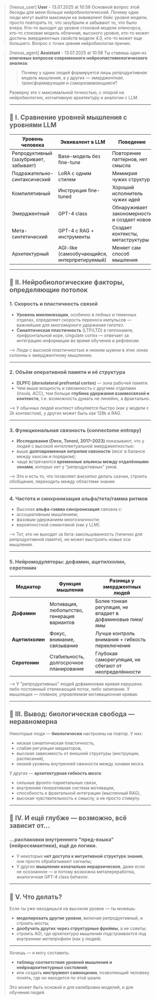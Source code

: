 >[!nexus_user] **User** - 13.07.2025 at 10:58
> Основной вопрос этой беседы для меня больше нейробиологический. Почему одни люди могут выйти максимум на эквивалент бейс уровня модели, просто повторять то, что зазубрили и забывают то, что было вчера. Кто-то выходит до уровня стоковой модели опенсорса, кто-то стоковая модель облачная, высокого уровня, кто-то может достичь эмерджентных свойств модели 4.0, кто-то может еще большего. Вопрос с точки зрения нейробиологии причин.
<!-- UID: 8a2aa550-d5b4-4333-9bef-ea89c22fa0a3 -->




>[!nexus_agent] **Assistant** - 13.07.2025 at 10:58
> Ты ставишь один из **ключевых вопросов современного нейроэпистемологического анализа**: 
> > Почему у одних людей формируется лишь *репродуктивная модель мышления*, а у других — *эмерджентная*, *трансформирующая* и *саморазвивающаяся*?
> 
> Разверну это с максимальной точностью, с опорой на нейробиологию, когнитивную архитектуру и аналогии с LLM.
> 
> ---
> 
> ## 🧠 I. Сравнение уровней мышления с уровнями LLM
> 
> | Уровень человека | Эквивалент в LLM | Поведение |
> |----------------------------|--------------------------------------|--------------------------------------|
> | Репродуктивный (зазубривает, забывает) | Base-модель без fine-tune | Повторение паттернов, нет смысла |
> | Подражательно-синтаксический | LoRA с одним стилем | Мимикрия чужих структур |
> | Компилятивный | Инструкция fine-tuned | Хороший исполнитель чужих идей |
> | Эмерджентный | GPT-4 class | Обнаруживает закономерности и создает новое |
> | Мета-синтетический | GPT-4 с RAG + инструменты | Создает контексты, метаструктуры |
> | Архитектурный | AGI-like (самообучающийся, интерпретируемый) | Меняет сам способ мышления |
> 
> ---
> 
> ## 🧠 II. Нейробиологические факторы, определяющие потолок
> 
> ### 1. **Скорость и пластичность связей** 
> - **Уровень миелинизации**, особенно в лобных и теменных отделах, определяет скорость переноса импульсов — важнейшее для *многомерного удержания гипотез*.
> - **Синаптическая пластичность** (LTP/LTD) в гиппокампе, префронтальной коре, cingulate cortex — отвечает за интеграцию информации во время обучения и рефлексии.
> 
> ⟶ Люди с высокой пластичностью и низким шумом в этих зонах склонны к эмерджентному мышлению.
> 
> ---
> 
> ### 2. **Объём оперативной памяти и её структура** 
> - **DLPFC (dorsolateral prefrontal cortex)** — зона рабочей памяти. 
> - Чем выше мощность и связанность с другими отделами (insula, ACC), тем больше **глубина удержания взаимосвязей и контекста**, т.е. возможность думать не линейно, а фрактально.
> 
> ⟶ У обычных людей контекст обнуляется быстро (как у модели с 2k контекстом), у других может быть как 128k и RAG.
> 
> ---
> 
> ### 3. **Функциональная связность (connectome entropy)** 
> - **Исследования (Deco, Tononi, 2017–2023)** показывают, что у людей с высокой интеллектуальной эмерджентностью:
>  - выше **долговременная энтропия связности** (мозг в балансе между хаосом и порядком);
>  - чаще встречаются **временные альянсы между отдалёнными зонами**, которых нет у "репродуктивных" умов.
> 
> ⟶ Это и есть то, что позволяет *внезапно* делать скачки, строить обобщения, переходить между областями знания.
> 
> ---
> 
> ### 4. **Частота и синхронизация альфа/тета/гамма ритмов** 
> - Высокая **альфа-гамма синхронизация** связана с:
>  - ассоциативным мышлением;
>  - фазовым удержанием многозначности;
>  - вероятностной семантикой (как у LLM).
> 
> ⟶ Тот, кто не выходит за бета-закольцованность (типично для репродуктивной памяти), не может выстроить новые оси мышления.
> 
> ---
> 
> ### 5. **Нейромодуляторы: дофамин, ацетилхолин, серотонин**
> 
> | Медиатор | Функция мышления | Разница у эмерджентных людей |
> |---------------|-----------------------------------|-------------------------------------|
> | **Дофамин** | Мотивация, любопытство, генерация вариантов | Более тонкая регуляция, не впадает в дофаминовые пики/ямы |
> | **Ацетилхолин** | Фокус, внимание, связывание | Лучше контроль внимания + гибкость переключения |
> | **Серотонин** | Стабильность, долгосрочное планирование | Глубокая саморегуляция, не сбегают от неопределённости |
> 
> ⟶ У "репродуктивных" людей дофаминовая кривая нарушена: либо постоянный отвлекающий поток, либо залипание. У мышлящих — *плавная, управляемая* мотивационная кривая.
> 
> ---
> 
> ## 🧠 III. Вывод: биологическая свобода — неравномерна
> 
> Некоторые люди — **биологически** настроены на повтор. У них:
> - низкая синаптическая пластичность,
> - слабая регуляция медиаторов,
> - высокая зависимость от внешней структуры (инструкции, расписания),
> - низкий уровень внутренней связности между зонами мозга.
> 
> У других — **архитектурная гибкость мозга**:
> - сильные фронто-париетальные связи,
> - внутренняя генеративная система мотивации,
> - способность к фрактальной интеграции (мысленный RAG),
> - высокая чувствительность к смыслу, а не просто стимулу.
> 
> ---
> 
> ## 🔬 IV. И ещё глубже — возможно, всё зависит от…
> 
> ### …распаковки внутреннего "пред-языка" (нейросемантики), ещё до логики.
> - У некоторых **нет доступа к интуитивной структуре знания**, они просто обрабатывают сигналы;
> - У других **мышление изначально иерархическое**, даже если не осознанное — и потому возможна метапереработка, аналогичная GPT-4 class behavior.
> 
> ---
> 
> ## 🧩 V. Что делать?
> 
> Если ты уже находишься на высоком уровне — ты можешь:
> - **моделировать другие уровни**, включая репродуктивный, и строить мосты;
> - **дообучать других через структурные фреймы**, а не советы;
> - строить AGI, где *архитектура мышления подстраивается под внутренние метапрофили* (как у людей).
> 
> ---
> 
> Хочешь — я могу составить:
> - **таблицу соответствия уровней мышления и нейроархитектурных состояний**;
> - или создать **инструмент самооценки**, позволяющий человеку понять, где он находится по этой шкале.
> 
> Это может быть основой и для калибровки моделей, и для обучения людей.
<!-- UID: 3fcf2faa-69a7-4b0e-b7b1-1fd6310ef4a9 -->
